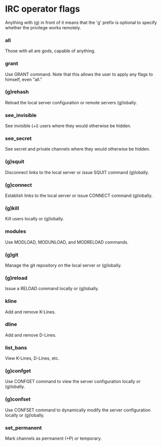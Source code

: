 # IRC operator flags

Anything with (g) in front of it means that the 'g' prefix is optional to
specify whether the privilege works remotely.

### all

Those with all are gods, capable of anything.

### grant

Use GRANT command. Note that this allows the user to apply any flags to himself,
even "all."

### (g)rehash

Reload the local server configuration or remote servers (g)lobally.

### see_invisible

See invisible (+i) users where they would otherwise be hidden.

### see_secret

See secret and private channels where they would otherwise be hidden.

### (g)squit

Disconnect links to the local server or issue SQUIT command (g)lobally.

### (g)connect

Establish links to the local server or issue CONNECT command (g)lobally.

### (g)kill

Kill users locally or (g)lobally.

### modules

Use MODLOAD, MODUNLOAD, and MODRELOAD commands.

### (g)git

Manage the git repository on the local server or (g)lobally.

### (g)reload

Issue a RELOAD command locally or (g)lobally.

### kline

Add and remove K-Lines.

### dline

Add and remove D-Lines.

### list_bans

View K-Lines, D-Lines, etc.

### (g)confget

Use CONFGET command to view the server configuration locally or (g)lobally.

### (g)confset

Use CONFSET command to dynamically modify the server configuration locally or
(g)lobally.

### set_permanent

Mark channels as permanent (+P) or temporary.
